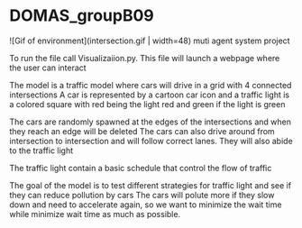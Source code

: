 # DOMAS_groupB09
![Gif of environment](intersection.gif | width=48)
muti agent system project

To run the file call Visualizaiion.py. This file will launch a webpage where the user can interact

The model is a traffic model where cars will drive in a grid with 4 connected intersections
A car is represented by a cartoon car icon and a traffic light is a colored square with red being the light red and green if the light is green

The cars are randomly spawned at the edges of the intersections and when they reach an edge will be deleted
The cars can also drive around from intersection to intersection and will follow correct lanes. They will also abide to the traffic light

The traffic light contain a basic schedule that control the flow of traffic

The goal of the model is to test different strategies for traffic light and see if they can reduce pollution by cars
The cars will polute more if they slow down and need to accelerate again, so we want to minimize the wait time while minimize wait time as much as possible.
